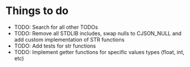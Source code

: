 # Things to do
- TODO: Search for all other TODOs
- TODO: Remove all STDLIB includes, swap nulls to CJSON_NULL and add custom implementation of STR functions
- TODO: Add tests for str functions
- TODO: Implement getter functions for specific values types (float, int, etc)